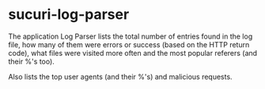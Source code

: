# sucuri-log-parser
The application Log Parser lists the total number of entries found in the log file, how many of them were 
errors or success (based on the HTTP return code), what files were visited more often and the most popular referers (and their %'s too).

Also lists the top user agents (and their %'s) and malicious requests.


